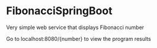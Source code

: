 # FibonacciSpringBoot
Very simple web service that displays Fibonacci number

Go to localhost:8080/{number} to view the program results
